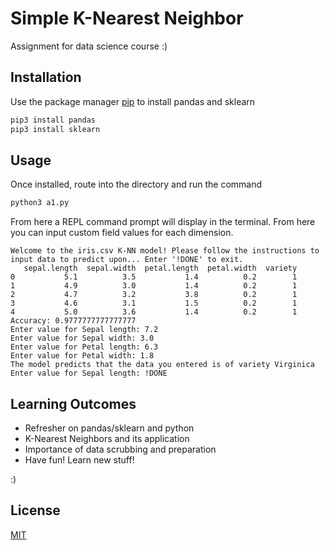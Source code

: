 # Simple K-Nearest Neighbor

Assignment for data science course :)

## Installation

Use the package manager [pip](https://pip.pypa.io/en/stable/) to install pandas and sklearn

```bash
pip3 install pandas
pip3 install sklearn
```

## Usage

Once installed, route into the directory and run the command

```bash
python3 a1.py
```

From here a REPL command prompt will display in the terminal. From here you can input custom field values for each dimension.

```
Welcome to the iris.csv K-NN model! Please follow the instructions to
input data to predict upon... Enter '!DONE' to exit.
   sepal.length  sepal.width  petal.length  petal.width  variety
0           5.1          3.5           1.4          0.2        1
1           4.9          3.0           1.4          0.2        1
2           4.7          3.2           3.8          0.2        1
3           4.6          3.1           1.5          0.2        1
4           5.0          3.6           1.4          0.2        1
Accuracy: 0.9777777777777777
Enter value for Sepal length: 7.2
Enter value for Sepal width: 3.0
Enter value for Petal length: 6.3
Enter value for Petal width: 1.8
The model predicts that the data you entered is of variety Virginica
Enter value for Sepal length: !DONE
```

## Learning Outcomes

- Refresher on pandas/sklearn and python
- K-Nearest Neighbors and its application
- Importance of data scrubbing and preparation
- Have fun! Learn new stuff!

:)

## License

[MIT](https://choosealicense.com/licenses/mit/)
